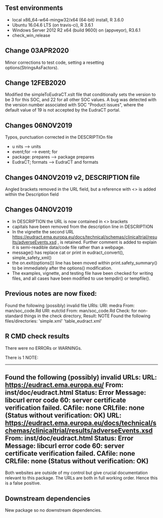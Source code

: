 ## Test environments
* local x86_64-w64-mingw32/x64 (64-bit) install, R 3.6.0
* Ubuntu 16.04.6 LTS (on travis-ci), R 3.6.1
* Windows Server 2012 R2 x64 (build 9600) on (appveyor), R3.6.1
* check_win_release

## Change 03APR2020

Minor corrections to test code, setting a resetting options(StringsAsFactors).

## Change 12FEB2020

Modified the  simpleToEudraCT.xslt file that conditionally sets the version to be 3 for this SOC, and 22 for all other SOC values. A bug was detected with the version number associated with SOC "Product issues", where the default value of 19 is not accepted by the EudraCT portal.

## Changes 06NOV2019

Typos, punctuation corrected in the DESCRIPTIOn file

* u  nits   -->  units
* event;for  -->  event; for
* package: prepares --> package prepares
* EudraCT; formats -->  EudraCT and formats


## Changes 04NOV2019 v2, DESCRIPTION file

Angled brackets removed in the URL field, but a reference with <> is added within the Description field

## Changes 04NOV2019

* In DESCRIPTION the URL is now contained in <> brackets
* capitals have been removed from the description line in DESCRIPTION
* In the vignette the second URL https://eudract.ema.europa.eu/docs/technical/schemas/clinicaltrial/results/adverseEvents.xsd , is retained. Further comment is added to explain it is semi-readible data/code file rather than a webpage.
* message() has replace cat or print in eudract_convert(), simple_safety_xml()
* the on.exit(options()) line has been moved within print.safety_summary() to be immediately after the options() modification.
* The examples, vignette, and testing file have been checked for writing files, and all cases have been modified to use tempdir() or tempfile().



## Previous notes are now fixed:

Found the following (possibly) invalid file URIs:
     URI: medra
       From: man/soc_code.Rd
     URI: eutctid
       From: man/soc_code.Rd
Check: for non-standard things in the check directory, Result: NOTE
   Found the following files/directories:
     'simple.xml' 'table_eudract.xml'



## R CMD check results
There were no ERRORs or WARNINGs.

There is 1 NOTE:

---

Found the following (possibly) invalid URLs:
    URL: https://eudract.ema.europa.eu/
      From: inst/doc/eudract.html
      Status: Error
      Message: libcurl error code 60:
        	server certificate verification failed. CAfile: none CRLfile: none
        	(Status without verification: OK)
    URL: https://eudract.ema.europa.eu/docs/technical/schemas/clinicaltrial/results/adverseEvents.xsd
      From: inst/doc/eudract.html
      Status: Error
      Message: libcurl error code 60:
        	server certificate verification failed. CAfile: none CRLfile: none
        	(Status without verification: OK)
---  

Both websites are outside of my control but give crucial documentation relevant to this package. The URLs are both in full working order. Hence this is a false positive.

## Downstream dependencies

New package so no downstream dependencies.

